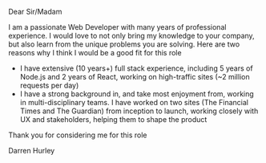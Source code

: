 Dear Sir/Madam

I am a passionate Web Developer with many years of professional experience. I would love to not only bring my knowledge to your company, but also learn from the unique problems you are solving. Here are two reasons why I think I would be a good fit for this role

* I have extensive (10 years+) full stack experience, including 5 years of Node.js and 2 years of React, working on high-traffic sites (~2 million requests per day)
* I have a strong background in, and take most enjoyment from, working in multi-disciplinary teams. I have worked on two sites (The Financial Times and The Guardian) from inception to launch, working closely with UX and stakeholders, helping them to shape the product

Thank you for considering me for this role

Darren Hurley
